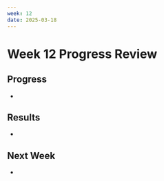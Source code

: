 ```yaml
---
week: 12
date: 2025-03-18
---
```


# Week 12 Progress Review

## Progress
- 

## Results
- 

## Next Week
-

